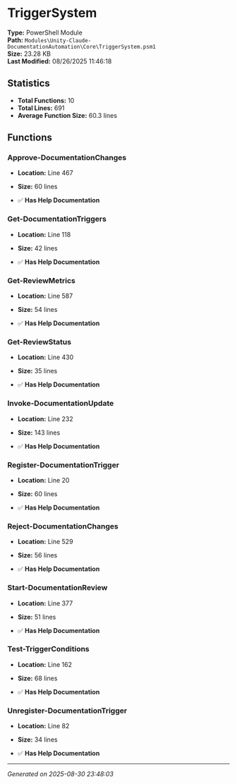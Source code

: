 # TriggerSystem

**Type:** PowerShell Module  
**Path:** `Modules\Unity-Claude-DocumentationAutomation\Core\TriggerSystem.psm1`  
**Size:** 23.28 KB  
**Last Modified:** 08/26/2025 11:46:18  

## Statistics

- **Total Functions:** 10
- **Total Lines:** 691
- **Average Function Size:** 60.3 lines

## Functions


### Approve-DocumentationChanges

- **Location:** Line 467
- **Size:** 60 lines

- ✅ **Has Help Documentation** 
### Get-DocumentationTriggers

- **Location:** Line 118
- **Size:** 42 lines

- ✅ **Has Help Documentation** 
### Get-ReviewMetrics

- **Location:** Line 587
- **Size:** 54 lines

- ✅ **Has Help Documentation** 
### Get-ReviewStatus

- **Location:** Line 430
- **Size:** 35 lines

- ✅ **Has Help Documentation** 
### Invoke-DocumentationUpdate

- **Location:** Line 232
- **Size:** 143 lines

- ✅ **Has Help Documentation** 
### Register-DocumentationTrigger

- **Location:** Line 20
- **Size:** 60 lines

- ✅ **Has Help Documentation** 
### Reject-DocumentationChanges

- **Location:** Line 529
- **Size:** 56 lines

- ✅ **Has Help Documentation** 
### Start-DocumentationReview

- **Location:** Line 377
- **Size:** 51 lines

- ✅ **Has Help Documentation** 
### Test-TriggerConditions

- **Location:** Line 162
- **Size:** 68 lines

- ✅ **Has Help Documentation** 
### Unregister-DocumentationTrigger

- **Location:** Line 82
- **Size:** 34 lines

- ✅ **Has Help Documentation**

---
*Generated on 2025-08-30 23:48:03*

